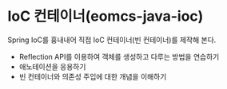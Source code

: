 # IoC 컨테이너(eomcs-java-ioc)
Spring IoC를 흉내내어 직접 IoC 컨테이너(빈 컨테이너)를 제작해 본다.
- Reflection API를 이용하여 객체를 생성하고 다루는 방법을 연습하기
- 애노테이션을 응용하기
- 빈 컨테이너와 의존성 주입에 대한 개념을 이해하기
